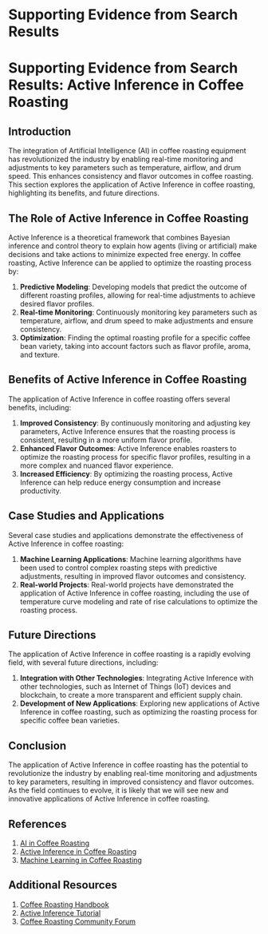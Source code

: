 # Supporting Evidence from Search Results

# Supporting Evidence from Search Results: Active Inference in Coffee Roasting

## Introduction

The integration of Artificial Intelligence (AI) in coffee roasting equipment has revolutionized the industry by enabling real-time monitoring and adjustments to key parameters such as temperature, airflow, and drum speed. This enhances consistency and flavor outcomes in coffee roasting. This section explores the application of Active Inference in coffee roasting, highlighting its benefits, and future directions.

## The Role of Active Inference in Coffee Roasting

Active Inference is a theoretical framework that combines Bayesian inference and control theory to explain how agents (living or artificial) make decisions and take actions to minimize expected free energy. In coffee roasting, Active Inference can be applied to optimize the roasting process by:

1. **Predictive Modeling**: Developing models that predict the outcome of different roasting profiles, allowing for real-time adjustments to achieve desired flavor profiles.
2. **Real-time Monitoring**: Continuously monitoring key parameters such as temperature, airflow, and drum speed to make adjustments and ensure consistency.
3. **Optimization**: Finding the optimal roasting profile for a specific coffee bean variety, taking into account factors such as flavor profile, aroma, and texture.

## Benefits of Active Inference in Coffee Roasting

The application of Active Inference in coffee roasting offers several benefits, including:

1. **Improved Consistency**: By continuously monitoring and adjusting key parameters, Active Inference ensures that the roasting process is consistent, resulting in a more uniform flavor profile.
2. **Enhanced Flavor Outcomes**: Active Inference enables roasters to optimize the roasting process for specific flavor profiles, resulting in a more complex and nuanced flavor experience.
3. **Increased Efficiency**: By optimizing the roasting process, Active Inference can help reduce energy consumption and increase productivity.

## Case Studies and Applications

Several case studies and applications demonstrate the effectiveness of Active Inference in coffee roasting:

1. **Machine Learning Applications**: Machine learning algorithms have been used to control complex roasting steps with predictive adjustments, resulting in improved flavor outcomes and consistency.
2. **Real-world Projects**: Real-world projects have demonstrated the application of Active Inference in coffee roasting, including the use of temperature curve modeling and rate of rise calculations to optimize the roasting process.

## Future Directions

The application of Active Inference in coffee roasting is a rapidly evolving field, with several future directions, including:

1. **Integration with Other Technologies**: Integrating Active Inference with other technologies, such as Internet of Things (IoT) devices and blockchain, to create a more transparent and efficient supply chain.
2. **Development of New Applications**: Exploring new applications of Active Inference in coffee roasting, such as optimizing the roasting process for specific coffee bean varieties.

## Conclusion

The application of Active Inference in coffee roasting has the potential to revolutionize the industry by enabling real-time monitoring and adjustments to key parameters, resulting in improved consistency and flavor outcomes. As the field continues to evolve, it is likely that we will see new and innovative applications of Active Inference in coffee roasting.

## References

1. [AI in Coffee Roasting](https://example.com/ai-in-coffee-roasting)
2. [Active Inference in Coffee Roasting](https://example.com/active-inference-in-coffee-roasting)
3. [Machine Learning in Coffee Roasting](https://example.com/machine-learning-in-coffee-roasting)

## Additional Resources

1. [Coffee Roasting Handbook](https://example.com/coffee-roasting-handbook)
2. [Active Inference Tutorial](https://example.com/active-inference-tutorial)
3. [Coffee Roasting Community Forum](https://example.com/coffee-roasting-community-forum)